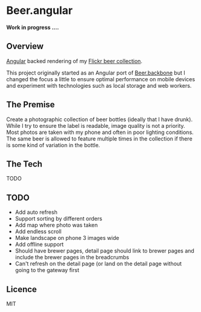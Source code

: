 # Beer.angular

**Work in progress ....**

Overview
--------
[Angular](http://angularjs.org/) backed rendering of my [Flickr beer collection](http://www.flickr.com/photos/cavenagh/sets/72157625277593652/with/9631336651/).  

This project originally started as an Angular port of [Beer.backbone](https://www.github.com/o-sam-o/Beer.backbone) 
but I changed the focus a little to ensure optimal performance on mobile 
devices and experiment with technologies such as local storage and web workers.

The Premise
-----------
Create a photographic collection of beer bottles (ideally that I have drunk).
While I try to ensure the label is readable, image quality is not a priority.
Most photos are taken with my phone and often in poor lighting conditions.
The same beer is allowed to feature multiple times in the collection if there is some kind
of variation in the bottle.

The Tech
--------
TODO

TODO
----
* Add auto refresh
* Support sorting by different orders
* Add map where photo was taken
* Add endless scroll
* Make landscape on phone 3 images wide
* Add offline support
* Should have brewer pages, detail page should link to brewer pages and
  include the brewer pages in the breadcrumbs
* Can't refresh on the detail page (or land on the detail page without
  going to the gateway first

Licence
-------
MIT
